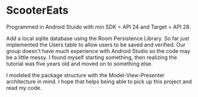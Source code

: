 # ScooterEats #

Programmed in Android Stuido with min SDK = API 24 and Target = API 28.

Add a local sqlite database using the Room Persistence Library. So far just implemented the Users table to allow users to be saved and verified.  Our group doesn't have much experience with Android Studio so the code may be a little messy. I found myself starting something, then realizing the tutorial was five years old and moved on to something else.  

I modeled the package structure with the Model-View-Presenter architecture in mind.  I hope that helps being able to pick up this project and read my code.

